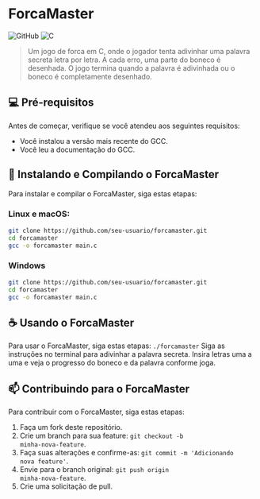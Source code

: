 # ForcaMaster
![GitHub](https://img.shields.io/badge/github-%23121011.svg?style=for-the-badge&logo=github&logoColor=white)
![C](https://img.shields.io/badge/c-%2300599C.svg?style=for-the-badge&logo=c&logoColor=white)
> Um jogo de forca em C, onde o jogador tenta adivinhar uma palavra secreta letra por letra. A cada erro, uma parte do boneco é desenhada. O jogo termina quando a palavra é adivinhada ou o boneco é completamente desenhado.
## 💻 Pré-requisitos
Antes de começar, verifique se você atendeu aos seguintes requisitos:
- Você instalou a versão mais recente do GCC.
- Você leu a documentação do GCC.
## 🚀 Instalando e Compilando o ForcaMaster
Para instalar e compilar o ForcaMaster, siga estas etapas:
### Linux e macOS:
```bash
git clone https://github.com/seu-usuario/forcamaster.git
cd forcamaster
gcc -o forcamaster main.c
```
### Windows
```bash
git clone https://github.com/seu-usuario/forcamaster.git
cd forcamaster
gcc -o forcamaster main.c
```
## ☕ Usando o ForcaMaster
Para usar o ForcaMaster, siga estas etapas:
<code>./forcamaster</code>
Siga as instruções no terminal para adivinhar a palavra secreta. Insira letras uma a uma e veja o progresso do boneco e da palavra conforme joga.
## 📫 Contribuindo para o ForcaMaster
Para contribuir com o ForcaMaster, siga estas etapas:
1. Faça um fork deste repositório.
2. Crie um branch para sua feature: <code>git checkout -b minha-nova-feature</code>.
3. Faça suas alterações e confirme-as: <code>git commit -m 'Adicionando nova feature'</code>.
4. Envie para o branch original: <code>git push origin minha-nova-feature</code>.
5. Crie uma solicitação de pull.
